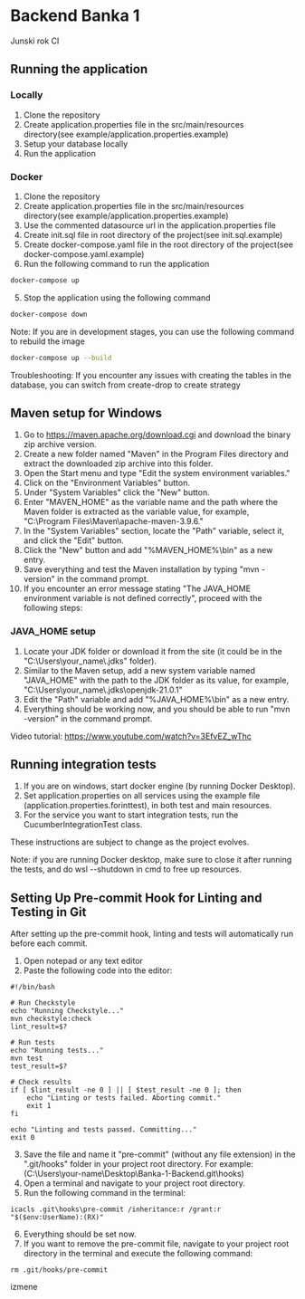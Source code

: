 # Backend Banka 1

Junski rok CI

## Running the application

### Locally

1. Clone the repository
2. Create application.properties file in the src/main/resources directory(see example/application.properties.example)
3. Setup your database locally
4. Run the application

### Docker

1. Clone the repository
2. Create application.properties file in the src/main/resources directory(see example/application.properties.example)
3. Use the commented datasource url in the application.properties file
4. Create init.sql file in root directory of the project(see init.sql.example)
5. Create docker-compose.yaml file in the root directory of the project(see docker-compose.yaml.example)
4. Run the following command to run the application
```bash
docker-compose up
```
5. Stop the application using the following command
```bash
docker-compose down
```

Note: If you are in development stages, you can use the following command to rebuild the image
```bash
docker-compose up --build
```

Troubleshooting: If you encounter any issues with creating the tables in the database, you can switch from create-drop to create strategy

## Maven setup for Windows

1. Go to https://maven.apache.org/download.cgi and download the binary zip archive version.
2. Create a new folder named "Maven" in the Program Files directory and extract the downloaded zip archive into this folder.
3. Open the Start menu and type "Edit the system environment variables."
4. Click on the "Environment Variables" button.
5. Under "System Variables" click the "New" button.
6. Enter "MAVEN_HOME" as the variable name and the path where the Maven folder is extracted as the variable value, for example, "C:\Program Files\Maven\apache-maven-3.9.6." 
7. In the "System Variables" section, locate the "Path" variable, select it, and click the "Edit" button.
8. Click the "New" button and add "%MAVEN_HOME%\bin" as a new entry.
9. Save everything and test the Maven installation by typing "mvn -version" in the command prompt.
10. If you encounter an error message stating "The JAVA_HOME environment variable is not defined correctly", proceed with the following steps:

### JAVA_HOME setup

1. Locate your JDK folder or download it from the site (it could be in the "C:\Users\your_name\\.jdks" folder).
2. Similar to the Maven setup, add a new system variable named "JAVA_HOME" with the path to the JDK folder as its value, for example, "C:\Users\your_name\\.jdks\openjdk-21.0.1"
3. Edit the "Path" variable and add "%JAVA_HOME%\bin" as a new entry.
4. Everything should be working now, and you should be able to run "mvn -version" in the command prompt.

Video tutorial: https://www.youtube.com/watch?v=3EfvEZ_wThc

## Running integration tests

1. If you are on windows, start docker engine (by running Docker Desktop).
2. Set application.properties on all services using the example file (application.properties.forinttest), in both test and main resources.
3. For the service you want to start integration tests, run the CucumberIntegrationTest class.

These instructions are subject to change as the project evolves.

Note: if you are running Docker desktop, make sure to close it after running the tests, and do wsl --shutdown in cmd to free up resources.

## Setting Up Pre-commit Hook for Linting and Testing in Git

After setting up the pre-commit hook, linting and tests will automatically run before each commit.

1. Open notepad or any text editor
2. Paste the following code into the editor:
```
#!/bin/bash

# Run Checkstyle
echo "Running Checkstyle..."
mvn checkstyle:check
lint_result=$?

# Run tests
echo "Running tests..."
mvn test
test_result=$?

# Check results
if [ $lint_result -ne 0 ] || [ $test_result -ne 0 ]; then
    echo "Linting or tests failed. Aborting commit."
    exit 1
fi

echo "Linting and tests passed. Committing..."
exit 0
```
3. Save the file and name it "pre-commit" (without any file extension) 
in the ".git/hooks" folder in your project root directory. For example:
(C:\Users\your-name\Desktop\Banka-1-Backend\.git\hooks)
4. Open a terminal and navigate to your project root directory.
5. Run the following command in the terminal:
```
icacls .git\hooks\pre-commit /inheritance:r /grant:r "$($env:UserName):(RX)"
```
6. Everything should be set now.
7. If you want to remove the pre-commit file, navigate to your project root directory in the terminal and execute the following command:
```
rm .git/hooks/pre-commit
```






izmene
